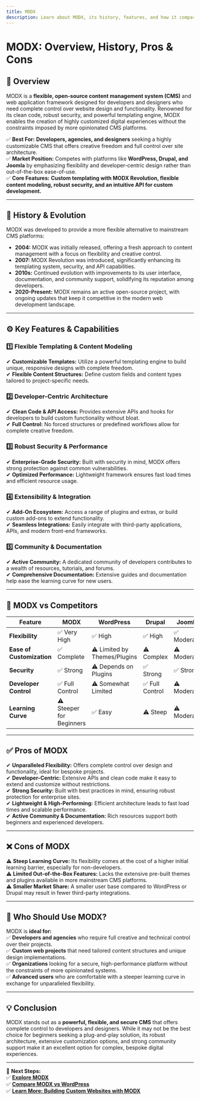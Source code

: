 ```yaml
---
title: MODX
description: Learn about MODX, its history, features, and how it compares to other content management systems.
---
```


# **MODX: Overview, History, Pros & Cons**

## **📌 Overview**  
MODX is a **flexible, open-source content management system (CMS)** and web application framework designed for developers and designers who need complete control over website design and functionality. Renowned for its clean code, robust security, and powerful templating engine, MODX enables the creation of highly customized digital experiences without the constraints imposed by more opinionated CMS platforms.

✅ **Best For:** **Developers, agencies, and designers** seeking a highly customizable CMS that offers creative freedom and full control over site architecture.  
✅ **Market Position:** Competes with platforms like **WordPress, Drupal, and Joomla** by emphasizing flexibility and developer-centric design rather than out-of-the-box ease-of-use.  
✅ **Core Features:** **Custom templating with MODX Revolution, flexible content modeling, robust security, and an intuitive API for custom development.**

---

## **📜 History & Evolution**  
MODX was developed to provide a more flexible alternative to mainstream CMS platforms:

- **2004:** MODX was initially released, offering a fresh approach to content management with a focus on flexibility and creative control.
- **2007:** MODX Revolution was introduced, significantly enhancing its templating system, security, and API capabilities.
- **2010s:** Continued evolution with improvements to its user interface, documentation, and community support, solidifying its reputation among developers.
- **2020-Present:** MODX remains an active open-source project, with ongoing updates that keep it competitive in the modern web development landscape.

---

## **⚙️ Key Features & Capabilities**

### **1️⃣ Flexible Templating & Content Modeling**  
✔ **Customizable Templates:** Utilize a powerful templating engine to build unique, responsive designs with complete freedom.  
✔ **Flexible Content Structures:** Define custom fields and content types tailored to project-specific needs.

### **2️⃣ Developer-Centric Architecture**  
✔ **Clean Code & API Access:** Provides extensive APIs and hooks for developers to build custom functionality without bloat.  
✔ **Full Control:** No forced structures or predefined workflows allow for complete creative freedom.

### **3️⃣ Robust Security & Performance**  
✔ **Enterprise-Grade Security:** Built with security in mind, MODX offers strong protection against common vulnerabilities.  
✔ **Optimized Performance:** Lightweight framework ensures fast load times and efficient resource usage.

### **4️⃣ Extensibility & Integration**  
✔ **Add-On Ecosystem:** Access a range of plugins and extras, or build custom add-ons to extend functionality.  
✔ **Seamless Integrations:** Easily integrate with third-party applications, APIs, and modern front-end frameworks.

### **5️⃣ Community & Documentation**  
✔ **Active Community:** A dedicated community of developers contributes to a wealth of resources, tutorials, and forums.  
✔ **Comprehensive Documentation:** Extensive guides and documentation help ease the learning curve for new users.

---

## **🔄 MODX vs Competitors**

| Feature                   | MODX           | WordPress        | Drupal          | Joomla         |
|---------------------------|----------------|------------------|-----------------|----------------|
| **Flexibility**           | ✅ Very High   | ✅ High          | ✅ High         | ✅ Moderate    |
| **Ease of Customization** | ✅ Complete    | ⚠ Limited by Themes/Plugins | ⚠ Complex    | ⚠ Moderate    |
| **Security**              | ✅ Strong      | ⚠ Depends on Plugins | ✅ Strong    | ✅ Strong      |
| **Developer Control**     | ✅ Full Control| ⚠ Somewhat Limited | ✅ Full Control | ⚠ Moderate    |
| **Learning Curve**        | ⚠ Steeper for Beginners | ✅ Easy  | ⚠ Steep     | ⚠ Moderate    |

---

## **✅ Pros of MODX**  
✔ **Unparalleled Flexibility:** Offers complete control over design and functionality, ideal for bespoke projects.  
✔ **Developer-Centric:** Extensive APIs and clean code make it easy to extend and customize without restrictions.  
✔ **Strong Security:** Built with best practices in mind, ensuring robust protection for enterprise sites.  
✔ **Lightweight & High-Performing:** Efficient architecture leads to fast load times and scalable performance.  
✔ **Active Community & Documentation:** Rich resources support both beginners and experienced developers.

---

## **❌ Cons of MODX**  
⚠ **Steep Learning Curve:** Its flexibility comes at the cost of a higher initial learning barrier, especially for non-developers.  
⚠ **Limited Out-of-the-Box Features:** Lacks the extensive pre-built themes and plugins available in more mainstream CMS platforms.  
⚠ **Smaller Market Share:** A smaller user base compared to WordPress or Drupal may result in fewer third-party integrations.

---

## **🎯 Who Should Use MODX?**  
MODX is **ideal for:**  
✅ **Developers and agencies** who require full creative and technical control over their projects.  
✅ **Custom web projects** that need tailored content structures and unique design implementations.  
✅ **Organizations** looking for a secure, high-performance platform without the constraints of more opinionated systems.  
✅ **Advanced users** who are comfortable with a steeper learning curve in exchange for unparalleled flexibility.

---

## **💡 Conclusion**  
MODX stands out as a **powerful, flexible, and secure CMS** that offers complete control to developers and designers. While it may not be the best choice for beginners seeking a plug-and-play solution, its robust architecture, extensive customization options, and strong community support make it an excellent option for complex, bespoke digital experiences.

---

🚀 **Next Steps:**  
✅ **[Explore MODX](https://modx.com/)**  
✅ **[Compare MODX vs WordPress](#)**  
✅ **[Learn More: Building Custom Websites with MODX](#)**

